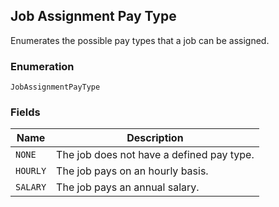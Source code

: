## Job Assignment Pay Type

Enumerates the possible pay types that a job can be assigned.

### Enumeration

`JobAssignmentPayType`

### Fields

| Name | Description |
|  --- | --- |
| `NONE` | The job does not have a defined pay type. |
| `HOURLY` | The job pays on an hourly basis. |
| `SALARY` | The job pays an annual salary. |

